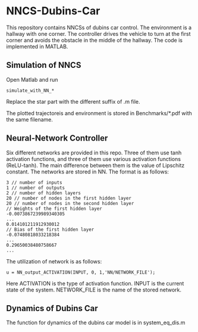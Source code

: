 # NNCS-Dubins-Car
This repository contains NNCSs of dubins car control. The environment is a hallway with one corner. The controller drives the vehicle to turn at the first corner and avoids the obstacle in the middle of the hallway. The code is implemented in MATLAB.

## Simulation of NNCS

Open Matlab and run

```
simulate_with_NN_*
```
Replace the star part with the different suffix of .m file.

The plotted trajectoreis and environment is stored in Benchmarks/*.pdf with the same filename.

## Neural-Network Controller
Six different networks are provided in this repo. Three of them use tanh activation functions, and three of them use various activation functions (ReLU-tanh). The main difference between them is the value of Lipschitz constant. The networks are stored in NN. The format is as follows:
```
3 // number of inputs
1 // number of outputs
2 // number of hidden layers
20 // number of nodes in the first hidden layer
20 // number of nodes in the second hidden layer
// Weights of the first hidden layer
-0.0073867239989340305
...
0.014101211912930012
// Bias of the first hidden layer
-0.07480818033218384
...
0.29650038480758667
...
```

The utilization of network is as follows:
```
u = NN_output_ACTIVATION(INPUT, 0, 1,'NN/NETWORK_FILE');
```

Here ACTIVATION is the type of activation function. INPUT is the current state of the system. NETWORK_FILE is the name of the stored network.

## Dynamics of Dubins Car

The function for dynamics of the dubins car model is in system_eq_dis.m

